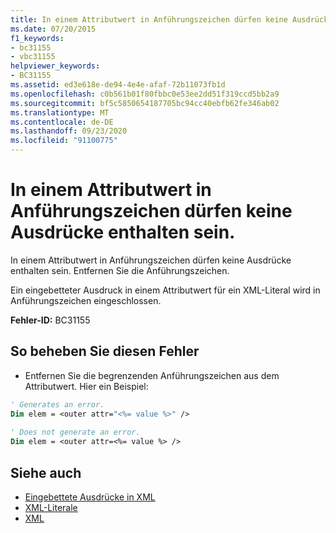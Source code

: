 ```yaml
---
title: In einem Attributwert in Anführungszeichen dürfen keine Ausdrücke enthalten sein.
ms.date: 07/20/2015
f1_keywords:
- bc31155
- vbc31155
helpviewer_keywords:
- BC31155
ms.assetid: ed3e618e-de94-4e4e-afaf-72b11073fb1d
ms.openlocfilehash: c0b561b01f80fbbc0e53ee2dd51f319ccd5bb2a9
ms.sourcegitcommit: bf5c5850654187705bc94cc40ebfb62fe346ab02
ms.translationtype: MT
ms.contentlocale: de-DE
ms.lasthandoff: 09/23/2020
ms.locfileid: "91100775"
---
```

# <a name="expression-cannot-appear-inside-a-quoted-attribute-value"></a>In einem Attributwert in Anführungszeichen dürfen keine Ausdrücke enthalten sein.

In einem Attributwert in Anführungszeichen dürfen keine Ausdrücke enthalten sein. Entfernen Sie die Anführungszeichen.  
  
 Ein eingebetteter Ausdruck in einem Attributwert für ein XML-Literal wird in Anführungszeichen eingeschlossen.  
  
 **Fehler-ID:** BC31155  
  
## <a name="to-correct-this-error"></a>So beheben Sie diesen Fehler  
  
- Entfernen Sie die begrenzenden Anführungszeichen aus dem Attributwert. Hier ein Beispiel:  
  
```vb  
' Generates an error.  
Dim elem = <outer attr="<%= value %>" />  
  
' Does not generate an error.  
Dim elem = <outer attr=<%= value %> />  
```  
  
## <a name="see-also"></a>Siehe auch

- [Eingebettete Ausdrücke in XML](../programming-guide/language-features/xml/embedded-expressions-in-xml.md)
- [XML-Literale](../language-reference/xml-literals/index.md)
- [XML](../programming-guide/language-features/xml/index.md)
